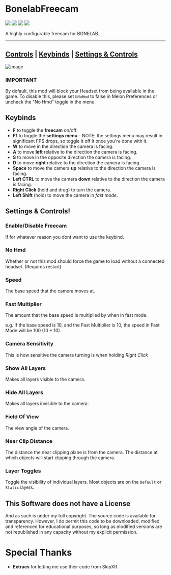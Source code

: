 # BonelabFreecam

[![](https://img.shields.io/badge/Source-BonelabFreecam-informational?style=for-the-badge&logo=GitHub)](https://github.com/MillzyDev/BonelabFreecam)
![](https://img.shields.io/github/v/release/MillzyDev/BonelabFreecam?style=for-the-badge)
[![](https://img.shields.io/github/license/MillzyDev/BonelabFreecam?style=for-the-badge)](https://github.com/MillzyDev/ArenaFix/blob/master/LICENSE)
[![](https://img.shields.io/badge/Donate-Ko--fi-FF5E5B?style=for-the-badge&logo=Ko-fi)](https://ko-fi.com/millzy)

A highly configurable freecam for BONELAB.

----
[Controls](#controls)
|
[Keybinds](#keybinds)
|
[Settings & Controls](#settings--controls)
----
![image](https://github.com/MillzyDev/BonelabFreecam/assets/64277238/c399fbc0-1628-4401-b81b-0f5ee030f3ca)

### IMPORTANT
By default, this mod will block your Headset from being available in the game.
To disable this, please set `bNoHmd` to false in Melon Preferences or uncheck the "No Hmd" toggle in the menu.

## Keybinds

* **F** to toggle the **freecam** on/off.
* **F1** to toggle the **settings menu** - NOTE: the settings menu may result in significant FPS drops, so toggle it off it once you're done with it.
* **W** to move in the direction the camera is facing.
* **A** to move **left** relative to the direction the camera is facing.
* **S** to move in the opposite direction the camera is facing.
* **D** to move **right** relative to the direction the camera is facing.
* **Space** to move the camera **up** relative to the direction the camera is facing.
* **Left CTRL** to move the camera **down** relative to the direction the camera is facing.
* **Right Click** (hold and drag) to turn the camera.
* **Left Shift** (hold) to move the camera in *fast mode*.

## Settings & Controls!

### Enable/Disable Freecam
If for whatever reason you dont want to use the keybind.

### No Hmd
Whether or not this mod should force the game to load without a connected headset. (Requires restart)

### Speed
The base speed that the camera moves at.

### Fast Multiplier
The amount that the base speed is multiplied by when in fast mode.

e.g. If the base speed is 10, and the Fast Multiplier is 10, the speed in Fast Mode will be 100 (10 * 10).

### Camera Sensitivity
This is how sensitive the camera turning is when holding *Right Click*

### Show All Layers
Makes all layers visible to the camera.

### Hide All Layers
Makes all layers invisible to the camera.

### Field Of View
The view angle of the camera.

### Near Clip Distance
The distance the near clipping plane is from the camera. The distance at which objects will start clipping through the camera.

### Layer Toggles
Toggle the visibility of individual layers. Most objects are on the `Default` or `Static` layers.

## This Software does not have a License
And as such is under my full copyright. The source code is available for transparency.
However, I do permit this code to be downloaded, modified and referenced for educational purposes, so long as modified versions are not republished in any capacity without my explicit permission.

# Special Thanks
* **Extraes** for letting me use their code from SkipXR.
